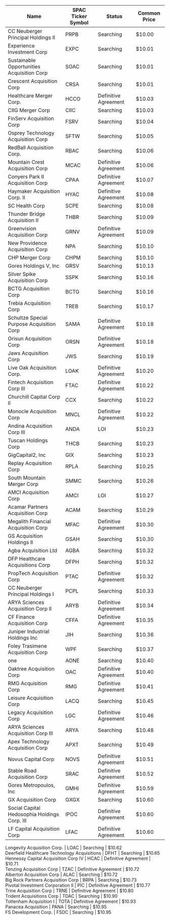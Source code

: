 Name                                         | SPAC Ticker Symbol | Status               | Common Price 
-------------------------------------------- | ------------------ | -------------------- | -------------
CC Neuberger Principal Holdings II           | PRPB               | Searching            | $10.00       
Experience Investment Corp                   | EXPC               | Searching            | $10.01       
Sustainable Opportunities Acquisition Corp   | SOAC               | Searching            | $10.01       
Crescent Acquisition Corp                    | CRSA               | Searching            | $10.01       
Healthcare Merger Corp.                      | HCCO               | Definitive Agreement | $10.03       
CIIG Merger Corp                             | CIIC               | Searching            | $10.03       
FinServ Acquisition Corp                     | FSRV               | Searching            | $10.04       
Osprey Technology Acquisition Corp           | SFTW               | Searching            | $10.05       
RedBall Acquisition Corp.                    | RBAC               | Searching            | $10.06       
Mountain Crest Acquisition Corp              | MCAC               | Definitive Agreement | $10.06       
Conyers Park II Acquisition Corp             | CPAA               | Definitive Agreement | $10.07       
Haymaker Acquisition Corp. II                | HYAC               | Definitive Agreement | $10.08       
SC Health Corp                               | SCPE               | Searching            | $10.08       
Thunder Bridge Acquisition II                | THBR               | Searching            | $10.09       
Greenvision Acquisition Corp                 | GRNV               | Definitive Agreement | $10.09       
New Providence Acquisition Corp              | NPA                | Searching            | $10.10       
CHP Merger Corp                              | CHPM               | Searching            | $10.10       
Gores Holdings V, Inc                        | GRSV               | Searching            | $10.13       
Silver Spike Acquisition Corp                | SSPK               | Searching            | $10.16       
BCTG Acquisition Corp                        | BCTG               | Searching            | $10.16       
Trebia Acquisition Corp                      | TREB               | Searching            | $10.17       
Schultze Special Purpose Acquisition Corp    | SAMA               | Definitive Agreement | $10.18       
Orisun Acquisition Corp                      | ORSN               | Definitive Agreement | $10.18       
Jaws Acquisition Corp                        | JWS                | Searching            | $10.19       
Live Oak Acquisition Corp.                   | LOAK               | Definitive Agreement | $10.20       
Fintech Acquisition Corp III                 | FTAC               | Definitive Agreement | $10.22       
Churchill Capital Corp II                    | CCX                | Searching            | $10.22       
Monocle Acquisition Corp                     | MNCL               | Definitive Agreement | $10.22       
Andina Acquisition Corp III                  | ANDA               | LOI                  | $10.23       
Tuscan Holdings Corp                         | THCB               | Searching            | $10.23       
GigCapital2, Inc                             | GIX                | Searching            | $10.23       
Replay Acquisition Corp                      | RPLA               | Searching            | $10.25       
South Mountain Merger Corp                   | SMMC               | Searching            | $10.26       
AMCI Acquisition Corp                        | AMCI               | LOI                  | $10.27       
Acamar Partners Acquisition Corp             | ACAM               | Searching            | $10.29       
Megalith Financial Acquisition Corp          | MFAC               | Definitive Agreement | $10.30       
GS Acquisition Holdings II                   | GSAH               | Searching            | $10.30       
Agba Acquisition Ltd                         | AGBA               | Searching            | $10.32       
DFP Healthcare Acquisitions Corp             | DFPH               | Searching            | $10.32       
PropTech Acquisition Corp                    | PTAC               | Definitive Agreement | $10.32       
CC Neuberger Principal Holdings I            | PCPL               | Searching            | $10.33       
ARYA Sciences Acquisition Corp II            | ARYB               | Definitive Agreement | $10.34       
CF Finance Acquisition Corp                  | CFFA               | Definitive Agreement | $10.35       
Juniper Industrial Holdings Inc              | JIH                | Searching            | $10.36       
Foley Trasimene Acquisition Corp             | WPF                | Searching            | $10.37       
one                                          | AONE               | Searching            | $10.40       
Oaktree Acquisition Corp                     | OAC                | Definitive Agreement | $10.40       
RMG Acquisition Corp                         | RMG                | Definitive Agreement | $10.41       
Leisure Acquisition Corp                     | LACQ               | Searching            | $10.45       
Legacy Acquisition Corp                      | LGC                | Definitive Agreement | $10.46       
ARYA Sciences Acquisition Corp III           | ARYA               | Searching            | $10.48       
Apex Technology Acquisition Corp             | APXT               | Searching            | $10.49       
Novus Capital Corp                           | NOVS               | Definitive Agreement | $10.51       
Stable Road Acquisition Corp                 | SRAC               | Definitive Agreement | $10.52       
Gores Metropoulos, Inc                       | GMHI               | Definitive Agreement | $10.59       
GX Acquisition Corp                          | GXGX               | Searching            | $10.60       
Social Capital Hedosophia Holdings Corp. III | IPOC               | Definitive Agreement | $10.60       
LF Capital Acquisition Corp                  | LFAC               | Definitive Agreement | $10.60       
Longevity Acquisition Corp.
                 | LOAC               | Searching            | $10.62       
Deerfield Healthcare Technology Acquisitions | DFHT               | Searching            | $10.65       
Hennessy Capital Acquisition Corp IV         | HCAC               | Definitive Agreement | $10.71       
Tenzing Acquisition Corp                     | TZAC               | Definitive Agreement | $10.72       
Alberton Acquisition Corp                    | ALAC               | Searching            | $10.72       
Big Rock Partners Acquisition Corp           | BRPA               | Searching            | $10.73       
Pivotal Investment Corporation II            | PIC                | Definitive Agreement | $10.77       
Trine Acquisition Corp                       | TRNE               | Definitive Agreement | $10.80       
Trident Acquisitions Corp                    | TDAC               | Searching            | $10.90       
Tottenham Acquisition I                      | TOTA               | Definitive Agreement | $10.93       
Panacea Acquisition                          | PANA               | Searching            | $10.95       
FS Development Corp.                         | FSDC               | Searching            | $10.95       
